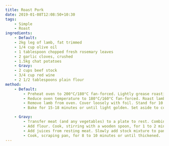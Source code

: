 ```yaml
---
title: Roast Pork
date: 2019-01-08T12:08:50+10:30
tags:
    - Simple
    - Roast
ingredients:
    - Default:
    - 2kg leg of lamb, fat trimmed
    - 1/4 cup olive oil
    - 1 tablespoon chopped fresh rosemary leaves
    - 2 garlic cloves, crushed
    - 1.5kg chat potatoes
    - Gravy:
    - 2 cups beef stock
    - 3/4 cup red wine
    - 2 1/2 tablespoons plain flour
method:
    - Default:
        - Preheat oven to 200°C/180°C fan-forced. Lightly grease roasting pan. Place lamb in pan. Combine oil, rosemary and garlic in a bowl. Rub half the oil mixture over lamb. Season with salt and pepper. Roast for 15 minutes.
        - Reduce oven temperature to 180°C/160°C fan-forced. Roast lamb, basting with remaining oil mixture every 20 minutes, for 1 hour 15 minutes for medium or until cooked to your liking. Add potatoes to pan for last 40 minutes, turning halfway through cooking.
        - Remove lamb from oven. Cover loosely with foil. Stand for 10 minutes. Carve. Serve with potatoes.
        - Bake for 15-18 minutes or until light golden. Set aside to cool slightly on the trays before transferring to a wire rack to cool completely.

    - Gravy:
        - Transfer meat (and any vegetables) to a plate to rest. Combine stock and wine in a jug. Skim fat from roasting pan, leaving 1 1/2 tablespoons pan juices and fat in pan. Place pan over high heat.
        - Add flour. Cook, stirring with a wooden spoon, for 1 to 2 minutes or until mixture bubbles and becomes golden. 
        - Add juices from resting meat. Slowly add stock mixture to pan, stirring constantly.
        - Cook, scraping pan, for 8 to 10 minutes or until thickened.
---
```

